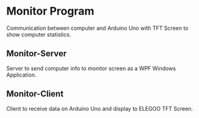 # Monitor Program
Communication between computer and Arduino Uno with TFT Screen to show computer statistics.

## Monitor-Server
Server to send computer info to monitor screen as a WPF Windows Application.

## Monitor-Client
Client to receive data on Arduino Uno and display to ELEGOO TFT Screen.
